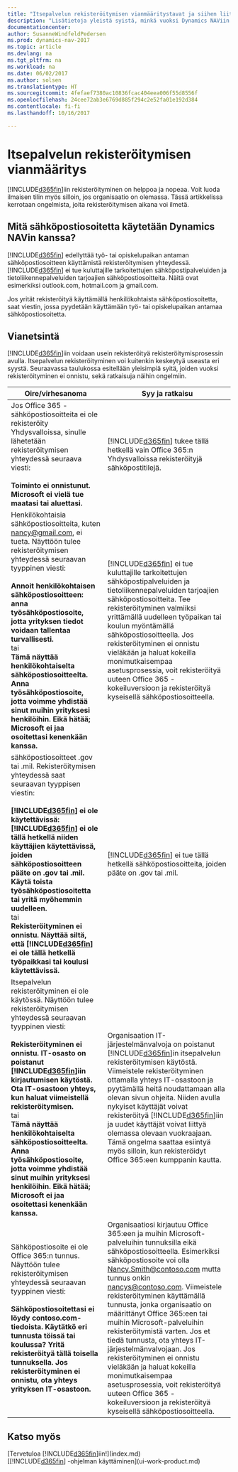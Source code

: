 ```yaml
---
title: "Itsepalvelun rekisteröitymisen vianmääritystavat ja siihen liittyvien ongelmien kiertäminen"
description: "Lisätietoja yleistä syistä, minkä vuoksi Dynamics NAViin rekisteröityminen ei onnistu ja miten nämä ongelmat voidaan kiertää."
documentationcenter: 
author: SusanneWindfeldPedersen
ms.prod: dynamics-nav-2017
ms.topic: article
ms.devlang: na
ms.tgt_pltfrm: na
ms.workload: na
ms.date: 06/02/2017
ms.author: solsen
ms.translationtype: HT
ms.sourcegitcommit: 4fefaef7380ac10836fcac404eea006f55d8556f
ms.openlocfilehash: 24cee72ab3e6769d885f294c2e52fa01e192d384
ms.contentlocale: fi-fi
ms.lasthandoff: 10/16/2017

---
```

# <a name="troubleshooting-self-service-sign-up"></a>Itsepalvelun rekisteröitymisen vianmääritys
[!INCLUDE[d365fin](includes/d365fin_md.md)]iin rekisteröityminen on helppoa ja nopeaa. Voit luoda ilmaisen tilin myös silloin, jos organisaatio on olemassa. Tässä artikkelissa kerrotaan ongelmista, joita rekisteröitymisen aikana voi ilmetä.

## <a name="what-email-address-can-i-use-with-dynamics-nav"></a>Mitä sähköpostiosoitetta käytetään Dynamics NAVin kanssa?
[!INCLUDE[d365fin](includes/d365fin_md.md)] edellyttää työ- tai opiskelupaikan antaman sähköpostiosoitteen käyttämistä rekisteröitymisen yhteydessä. [!INCLUDE[d365fin](includes/d365fin_md.md)] ei tue kuluttajille tarkoitettujen sähköpostipalveluiden ja tietoliikennepalveluiden tarjoajien sähköpostiosoitteita. Näitä ovat esimerkiksi outlook.com, hotmail.com ja gmail.com.

Jos yrität rekisteröityä käyttämällä henkilökohtaista sähköpostiosoitetta, saat viestin, jossa pyydetään käyttämään työ- tai opiskelupaikan antamaa sähköpostiosoitetta.

## <a name="troubleshooting"></a>Vianetsintä
[!INCLUDE[d365fin](includes/d365fin_md.md)]iin voidaan usein rekisteröityä rekisteröitymisprosessin avulla. Itsepalvelun rekisteröityminen voi kuitenkin keskeytyä useasta eri syystä. Seuraavassa taulukossa esitellään yleisimpiä syitä, joiden vuoksi rekisteröityminen ei onnistu, sekä ratkaisuja näihin ongelmiin.

| Oire/virhesanoma | Syy ja ratkaisu |
| --- | --- |
| Jos Office 365 -sähköpostiosoitteita ei ole rekisteröity Yhdysvalloissa, sinulle lähetetään rekisteröitymisen yhteydessä seuraava viesti:<br /><br />**Toiminto ei onnistunut. Microsoft ei vielä tue maatasi tai aluettasi.** |[!INCLUDE[d365fin](includes/d365fin_md.md)] tukee tällä hetkellä vain Office 365:n Yhdysvalloissa rekisteröityjä sähköpostitilejä. |
| Henkilökohtaisia sähköpostiosoitteita, kuten nancy@gmail.com, ei tueta. Näyttöön tulee rekisteröitymisen yhteydessä seuraavan tyyppinen viesti:<br /><br />**Annoit henkilökohtaisen sähköpostiosoitteen: anna työsähköpostiosoite, jotta yrityksen tiedot voidaan tallentaa turvallisesti.**<br> tai <br> **Tämä näyttää henkilökohtaiselta sähköpostiosoitteelta. Anna työsähköpostiosoite, jotta voimme yhdistää sinut muihin yrityksesi henkilöihin. Eikä hätää; Microsoft ei jaa osoitettasi kenenkään kanssa.** |[!INCLUDE[d365fin](includes/d365fin_md.md)] ei tue kuluttajille tarkoitettujen sähköpostipalveluiden ja tietoliikennepalveluiden tarjoajien sähköpostiosoitteita. Tee rekisteröityminen valmiiksi yrittämällä uudelleen työpaikan tai koulun myöntämällä sähköpostiosoitteella. Jos rekisteröityminen ei onnistu vieläkään ja haluat kokeilla monimutkaisempaa asetusprosessia, voit rekisteröityä uuteen Office 365 -kokeiluversioon ja rekisteröityä kyseisellä sähköpostiosoitteella. |
| sähköpostiosoitteet .gov tai .mil. Rekisteröitymisen yhteydessä saat seuraavan tyyppisen viestin:<br /><br />**[!INCLUDE[d365fin](includes/d365fin_md.md)] ei ole käytettävissä: [!INCLUDE[d365fin](includes/d365fin_md.md)] ei ole tällä hetkellä niiden käyttäjien käytettävissä, joiden sähköpostiosoitteen pääte on .gov tai .mil. Käytä toista työsähköpostiosoitetta tai yritä myöhemmin uudelleen.** <br>tai <br>**Rekisteröityminen ei onnistu. Näyttää siltä, että [!INCLUDE[d365fin](includes/d365fin_md.md)] ei ole tällä hetkellä työpaikkasi tai koulusi käytettävissä.** |[!INCLUDE[d365fin](includes/d365fin_md.md)] ei tue tällä hetkellä sähköpostiosoitteita, joiden pääte on .gov tai .mil. |
| Itsepalvelun rekisteröityminen ei ole käytössä. Näyttöön tulee rekisteröitymisen yhteydessä seuraavan tyyppinen viesti:<br /><br />**Rekisteröityminen ei onnistu. IT-osasto on poistanut [!INCLUDE[d365fin](includes/d365fin_md.md)]iin kirjautumisen käytöstä. Ota IT-osastoon yhteys, kun haluat viimeistellä rekisteröitymisen.** <br>tai <br> **Tämä näyttää henkilökohtaiselta sähköpostiosoitteelta. Anna työsähköpostiosoite, jotta voimme yhdistää sinut muihin yrityksesi henkilöihin. Eikä hätää; Microsoft ei jaa osoitettasi kenenkään kanssa.** |Organisaation IT-järjestelmänvalvoja on poistanut [!INCLUDE[d365fin](includes/d365fin_md.md)]in itsepalvelun rekisteröitymisen käytöstä. Viimeistele rekisteröityminen ottamalla yhteys IT-osastoon ja pyytämällä heitä noudattamaan alla olevan sivun ohjeita. Niiden avulla nykyiset käyttäjät voivat rekisteröityä [!INCLUDE[d365fin](includes/d365fin_md.md)]iin ja uudet käyttäjät voivat liittyä olemassa olevaan vuokraajaan. Tämä ongelma saattaa esiintyä myös silloin, kun rekisteröidyt Office 365:een kumppanin kautta. |
| Sähköpostiosoite ei ole Office 365:n tunnus. Näyttöön tulee rekisteröitymisen yhteydessä seuraavan tyyppinen viesti:<br /><br />**Sähköpostiosoitettasi ei löydy contoso.com-tiedoista. Käytätkö eri tunnusta töissä tai koulussa? Yritä rekisteröityä tällä toisella tunnuksella. Jos rekisteröityminen ei onnistu, ota yhteys yrityksen IT-osastoon.** |Organisaatiosi kirjautuu Office 365:een ja muihin Microsoft-palveluihin tunnuksilla eikä sähköpostiosoitteella. Esimerkiksi sähköpostiosoite voi olla Nancy.Smith@contoso.com mutta tunnus onkin nancys@contoso.com. Viimeistele rekisteröityminen käyttämällä tunnusta, jonka organisaatio on määrittänyt Office 365:een tai muihin Microsoft-palveluihin rekisteröitymistä varten. Jos et tiedä tunnusta, ota yhteys IT-järjestelmänvalvojaan. Jos rekisteröityminen ei onnistu vieläkään ja haluat kokeilla monimutkaisempaa asetusprosessia, voit rekisteröityä uuteen Office 365 -kokeiluversioon ja rekisteröityä kyseisellä sähköpostiosoitteella. |

## <a name="see-also"></a>Katso myös
[Tervetuloa [!INCLUDE[d365fin](includes/d365fin_long_md.md)]iin!](index.md)  
[[!INCLUDE[d365fin](includes/d365fin_md.md)] -ohjelman käyttäminen](ui-work-product.md)


